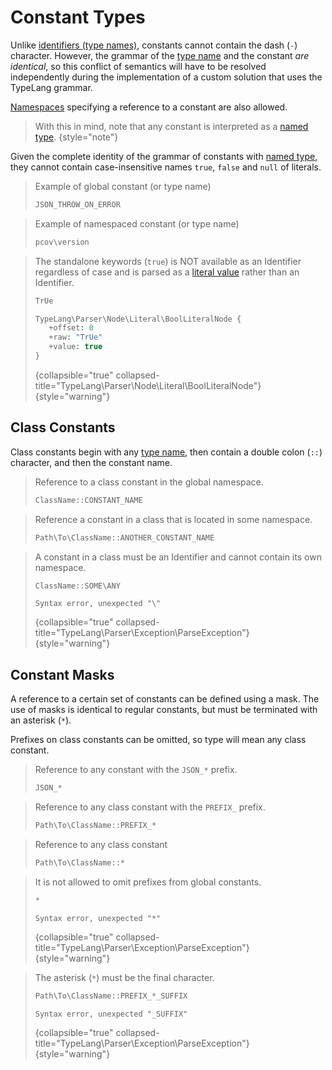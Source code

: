 # Constant Types

<show-structure for="chapter" depth="2"/>

Unlike [identifiers (type names)](basic-types.md), constants cannot contain
the dash (`-`) character. However, the grammar of the [type name](basic-types.md)
and the constant *are identical*, so this conflict of semantics will have to be
resolved independently during the implementation of a custom solution that uses
the TypeLang grammar.

[Namespaces](basic-types.md#namespace) specifying a reference to a constant are
also allowed.

> With this in mind, note that any constant is interpreted as a
> [named type](basic-types.md).
> {style="note"}

Given the complete identity of the grammar of constants with
[named type](basic-types.md), they cannot contain case-insensitive names
`true`, `false` and `null` of literals.

<tabs>
<tab title="Examples">

> Example of global constant (or type name)
> ```typescript
> JSON_THROW_ON_ERROR
> ```

> Example of namespaced constant (or type name)
> ```typescript
> pcov\version
> ```

</tab>
<tab title="Counterexamples">

> The standalone keywords (`true`) is NOT available as an <tooltip
> term="Identifier">Identifier</tooltip> regardless of case and is parsed as a
> <a href="literal-types.md" anchor="boolean-and-null">literal value</a> rather 
> than an <tooltip term="Identifier">Identifier</tooltip>.
> ```typescript
> TrUe
> ```
> ```php
> TypeLang\Parser\Node\Literal\BoolLiteralNode {
>    +offset: 0
>    +raw: "TrUe"
>    +value: true
> }
> ```
> {collapsible="true" collapsed-title="TypeLang\Parser\Node\Literal\BoolLiteralNode"}
> {style="warning"}

</tab>
</tabs>

## Class Constants

<secondary-label ref="phpstan"/>
<secondary-label ref="psalm"/>
<secondary-label ref="storm"/>

Class constants begin with any [type name](basic-types.md), then contain 
a double colon (`::`) character, and then the constant name.

<tabs>
<tab title="Examples">

> Reference to a class constant in the global namespace.
> ```typescript
> ClassName::CONSTANT_NAME
> ```

> Reference a constant in a class that is located in some namespace.
> ```typescript
> Path\To\ClassName::ANOTHER_CONSTANT_NAME
> ```

</tab>
<tab title="Counterexamples">

> A constant in a class must be an <tooltip term="Identifier">
> Identifier</tooltip> and cannot contain its own namespace.
> ```typescript
> ClassName::SOME\ANY
> ```
> ```
> Syntax error, unexpected "\"
> ```
> {collapsible="true" collapsed-title="TypeLang\Parser\Exception\ParseException"}
> {style="warning"}

</tab>
</tabs>

## Constant Masks

<secondary-label ref="phpstan"/>
<secondary-label ref="psalm"/>
<secondary-label ref="storm"/>

A reference to a certain set of constants can be defined using a mask. The
use of masks is identical to regular constants, but must be terminated with
an asterisk (`*`).

Prefixes on class constants can be omitted, so type will mean any class constant.


<tabs>
<tab title="Examples">

> Reference to any constant with the `JSON_*` prefix.
> ```typescript
> JSON_*
> ```

> Reference to any class constant with the `PREFIX_` prefix.
> ```typescript
> Path\To\ClassName::PREFIX_*
> ```

> Reference to any class constant
> ```typescript
> Path\To\ClassName::*
> ```

</tab>
<tab title="Counterexamples">

> It is not allowed to omit prefixes from global constants.
> ```typescript
> *
> ```
> ```
> Syntax error, unexpected "*"
> ```
> {collapsible="true" collapsed-title="TypeLang\Parser\Exception\ParseException"}
> {style="warning"}

> The asterisk (`*`) must be the final character.
> ```typescript
> Path\To\ClassName::PREFIX_*_SUFFIX
> ```
> ```
> Syntax error, unexpected "_SUFFIX"
> ```
> {collapsible="true" collapsed-title="TypeLang\Parser\Exception\ParseException"}
> {style="warning"}

</tab>
</tabs>